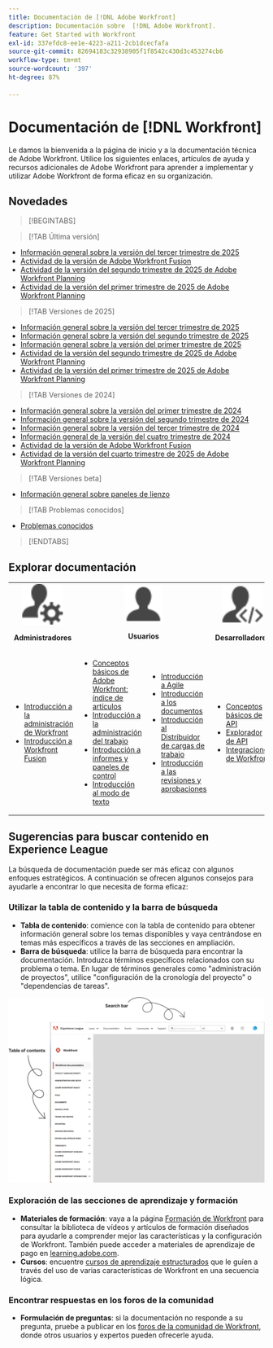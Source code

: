 ```yaml
---
title: Documentación de [!DNL Adobe Workfront]
description: Documentación sobre  [!DNL Adobe Workfront].
feature: Get Started with Workfront
exl-id: 337efdc8-ee1e-4223-a211-2cb1dcecfafa
source-git-commit: 82694183c32938905f1f8542c430d3c453274cb6
workflow-type: tm+mt
source-wordcount: '397'
ht-degree: 87%

---
```


# Documentación de [!DNL Workfront]

Le damos la bienvenida a la página de inicio y a la documentación técnica de Adobe Workfront. Utilice los siguientes enlaces, artículos de ayuda y recursos adicionales de Adobe Workfront para aprender a implementar y utilizar Adobe Workfront de forma eficaz en su organización.

## Novedades

>[!BEGINTABS]

>[!TAB Última versión]

* [Información general sobre la versión del tercer trimestre de 2025](/help/quicksilver/product-announcements/product-releases/25-q3-release-activity/25-q3-release-overview.md)
* [Actividad de la versión de Adobe Workfront Fusion](https://experienceleague.adobe.com/en/docs/workfront-fusion/using/fusion-release-activity/fusion-release-activity)
* [Actividad de la versión del segundo trimestre de 2025 de Adobe Workfront Planning](/help/quicksilver/product-announcements/product-releases/planning-release-activity/planning-release-activity-25-q2.md)
* [Actividad de la versión del primer trimestre de 2025 de Adobe Workfront Planning](/help/quicksilver/product-announcements/product-releases/planning-release-activity/planning-release-activity-25-q1.md)

>[!TAB Versiones de 2025]

* [Información general sobre la versión del tercer trimestre de 2025](/help/quicksilver/product-announcements/product-releases/25-q3-release-activity/25-q3-release-overview.md)
* [Información general sobre la versión del segundo trimestre de 2025](/help/quicksilver/product-announcements/product-releases/25-q2-release-activity/25-q2-release-overview.md)
* [Información general sobre la versión del primer trimestre de 2025](/help/quicksilver/product-announcements/product-releases/25-q1-release-activity/25-q1-release-overview.md)
* [Actividad de la versión del segundo trimestre de 2025 de Adobe Workfront Planning](/help/quicksilver/product-announcements/product-releases/planning-release-activity/planning-release-activity-25-q2.md)
* [Actividad de la versión del primer trimestre de 2025 de Adobe Workfront Planning](/help/quicksilver/product-announcements/product-releases/planning-release-activity/planning-release-activity-25-q1.md)


>[!TAB Versiones de 2024]

* [Información general sobre la versión del primer trimestre de 2024](/help/quicksilver/product-announcements/product-releases/24-q1-release-activity/24-q1-release-overview.md)
* [Información general sobre la versión del segundo trimestre de 2024](/help/quicksilver/product-announcements/product-releases/24-q2-release-activity/24-q2-release-overview.md)
* [Información general sobre la versión del tercer trimestre de 2024](/help/quicksilver/product-announcements/product-releases/24-q3-release-activity/24-q3-release-overview.md)
* [Información general de la versión del cuatro trimestre de 2024](/help/quicksilver/product-announcements/product-releases/24-q4-release-activity/24-q4-release-overview.md)
* [Actividad de la versión de Adobe Workfront Fusion](https://experienceleague.adobe.com/en/docs/workfront-fusion/using/fusion-release-activity/fusion-release-activity)
* [Actividad de la versión del cuarto trimestre de 2025 de Adobe Workfront Planning](/help/quicksilver/product-announcements/product-releases/planning-release-activity/planning-release-activity-24-q4.md)

>[!TAB Versiones beta]

* [Información general sobre paneles de lienzo](/help/quicksilver/reports-and-dashboards/dashboards/creating-and-managing-dashboards/canvas-dashboards-overview.md)

>[!TAB Problemas conocidos]

* [Problemas conocidos](https://experienceleague.adobe.com/en/docs/workfront-known-issues/issues/overview)


>[!ENDTABS]


## Explorar documentación

<table>

<tr>
    <td style="text-align: center;"><img src="assets/admin.svg" style="width: 80px; height: 80px;"><p><b>Administradores</b></p></td>
    <td colspan="2" style="text-align: center;"><img src="assets/user.svg" style="width: 75px; height: 75px;"><p><b>Usuarios</b></p></td>
    <td style="text-align: center;"><img src="assets/developer.svg" style="width: 80px; height: 80px;"><p><b>Desarrolladores</b></p></td>
  </tr>
  <tr>
    <td>
    <ul>
    <li><a href="/help/quicksilver/administration-and-setup/get-started-wf-administration/get-started-with-wf-administration.md">Introducción a la administración de Workfront</a></li>
    <li><a href="https://experienceleague.adobe.com/en/docs/workfront-fusion/using/get-started-with-fusion/get-started-fusion-toc">Introducción a Workfront Fusion</li>
    </ul>
 </td>
    <td>
        <ul>
        <li><a href="/help/quicksilver/workfront-basics/workfront-basics.md">Conceptos básicos de Adobe Workfront: índice de artículos</a></li>
        <li><a href="/help/quicksilver/manage-work/manage-work.md">Introducción a la administración del trabajo</a></li>
        <li><a href="/help/quicksilver/reports-and-dashboards/reports-and-dashboards-overview.md">Introducción a informes y paneles de control</a></li>
        <li><a href="/help/quicksilver/reports-and-dashboards/reports/text-mode/text-mode-resources.md">Introducción al modo de texto</a></li>
        </ul>
    </td>
    <td><ul>
        <li><a href="/help/quicksilver/agile/agile-overview.md">Introducción a Agile</a></li>
        <li><a href="/help/quicksilver/documents/documents-overview.md">Introducción a los documentos</a></li>
        <li><a href="/help/quicksilver/resource-mgmt/workload-balancer/workload-balancer.md">Introducción al Distribuidor de cargas de trabajo</a></li>
        <li><a href="/help/quicksilver/resource-mgmt/workload-balancer/overview-workload-balancer.md">Introducción a las revisiones y aprobaciones</a></li>
        </ul></td>
    <td><ul>
        <li><a href="/help/quicksilver/wf-api/general/api-basics.md">Conceptos básicos de API</a></li>
        <li><a href="https://developer.adobe.com/workfront/api-explorer/">Explorador de API</a></li>
        <li><a href="/help/quicksilver/workfront-integrations-and-apps/workfront-integrations.md">Integraciones de Workfront</a></li>
        </ul></td>
  </tr>
</table>

## Sugerencias para buscar contenido en Experience League

La búsqueda de documentación puede ser más eficaz con algunos enfoques estratégicos. A continuación se ofrecen algunos consejos para ayudarle a encontrar lo que necesita de forma eficaz:

### Utilizar la tabla de contenido y la barra de búsqueda

* **Tabla de contenido**: comience con la tabla de contenido para obtener información general sobre los temas disponibles y vaya centrándose en temas más específicos a través de las secciones en ampliación.
* **Barra de búsqueda**: utilice la barra de búsqueda para encontrar la documentación. Introduzca términos específicos relacionados con su problema o tema. En lugar de términos generales como &quot;administración de proyectos&quot;, utilice &quot;configuración de la cronología del proyecto&quot; o &quot;dependencias de tareas&quot;.

![](assets/exl-site-nav.png)

### Exploración de las secciones de aprendizaje y formación

* **Materiales de formación**: vaya a la página [Formación de Workfront](https://experienceleague.adobe.com/en/browse/workfront) para consultar la biblioteca de vídeos y artículos de formación diseñados para ayudarle a comprender mejor las características y la configuración de Workfront. También puede acceder a materiales de aprendizaje de pago en [learning.adobe.com](https://learning.adobe.com/).
* **Cursos**: encuentre [cursos de aprendizaje estructurados](https://experienceleague.adobe.com/home?Solution=Workfront#courses) que le guíen a través del uso de varias características de Workfront en una secuencia lógica.

### Encontrar respuestas en los foros de la comunidad

* **Formulación de preguntas**: si la documentación no responde a su pregunta, pruebe a publicar en los [foros de la comunidad de Workfront](https://experienceleaguecommunities.adobe.com/t5/workfront/ct-p/workfront?profile.language=en), donde otros usuarios y expertos pueden ofrecerle ayuda.
